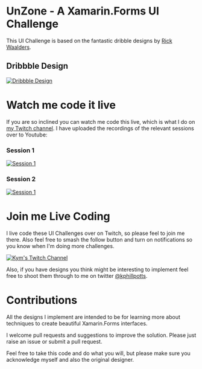 # UnZone - A Xamarin.Forms UI Challenge

This UI Challenge is based on the fantastic dribble designs by [Rick Waalders](https://dribbble.com/shots/1551934-Unzone-Details-popup-animation).  

## Dribbble Design
[![Dribbble Design](https://cdn.dribbble.com/users/6458/screenshots/1551934/shot2b.gif)](https://dribbble.com/shots/1551934-Unzone-Details-popup-animation)

# Watch me code it live
If you are so inclined you can watch me code this live, which is what I do on [my Twitch channel](https://twitch.tv/kymphillpotts). I have uploaded the recordings of the relevant sessions over to Youtube:

### Session 1
[![Session 1](https://img.youtube.com/vi/J7UBWGPt3U0/0.jpg)](https://www.youtube.com/watch?v=J7UBWGPt3U0)

### Session 2
[![Session 1](https://img.youtube.com/vi/n6oEFvoAZ3k/0.jpg)](https://www.youtube.com/watch?v=n6oEFvoAZ3k)

# Join me Live Coding
I live code these UI Challenges over on Twitch, so please feel to join me there. Also feel free to smash the follow button and turn on notifications so you know when I'm doing more challenges.

[![Kym's Twitch Channel](https://kymphillpotts.com/assets/images/twitch_banner.png)](https://twitch.tv/kymphillpotts)

Also, if you have designs you think might be interesting to implement feel free to shoot them through to me on twitter [@kphillpotts](https://twitter.com/kphillpotts).

# Contributions
All the designs I implement are intended to be for learning more about techniques to create beautiful Xamarin.Forms interfaces. 

I welcome pull requests and suggestions to improve the solution. Please just raise an issue or submit a pull request.

Feel free to take this code and do what you will, but please make sure you acknowledge myself and also the original designer.
